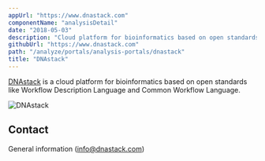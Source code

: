 ```yaml
---
appUrl: "https://www.dnastack.com"
componentName: "analysisDetail"
date: "2018-05-03"
description: "Cloud platform for bioinformatics based on open standards like Workflow Description Language and Common Workflow Language."
githubUrl: "https://www.dnastack.com"
path: "/analyze/portals/analysis-portals/dnastack"
title: "DNAstack"
---
```


[DNAstack](https://www.dnastack.com) is a cloud platform for bioinformatics based on open standards like Workflow Description Language and Common Workflow Language.

<figure-styles shadowless=true>

![DNAstack](../../_images/portals/dnastack.jpg)

</figure-styles>

## Contact

General information ([info@dnastack.com](mailto:info@dnastack.com))
